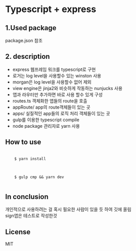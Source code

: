 Typescript + express
======================

## 1.Used package
package.json 참조

## 2. description
* express 웹프레임 워크를 typescript로 구현 <br>
* 로거는 log level을 사용할수 있는 winston 사용 <br>
* morgan은  log level을 사용할수 없어 제외 <br>
* view engine은 jinja2와 비슷하게 작동하는 nunjucks 사용 <br>
* 앱과 라우터만 추가하면 바로 사용 할수 있게 구성 <br>
* routes.ts 객체화한 앱들의 route을 호출 <br>
* appRoute/ app의 route객체들이 있는 곳 <br>
* apps/ 실질적인 app들의 로직 처리 객체들이 있는 곳 <br>
* gulp를 이용한 typescript compile <br>
* node package 관리자로 yarn 사용 <br>

## How to use
<pre>
    <code>
    $ yarn install
    </code>
</pre>
<pre>
    <code>
    $ gulp cmp && yarn dev
    </code>
</pre>

## In conclusion
개인적으로 사용하려는 걸 혹시 필요한 사람이 있을 듯 하여 깃에 올림 <br>
sign앱은 테스트로 작성한것 <br>

## License
MIT